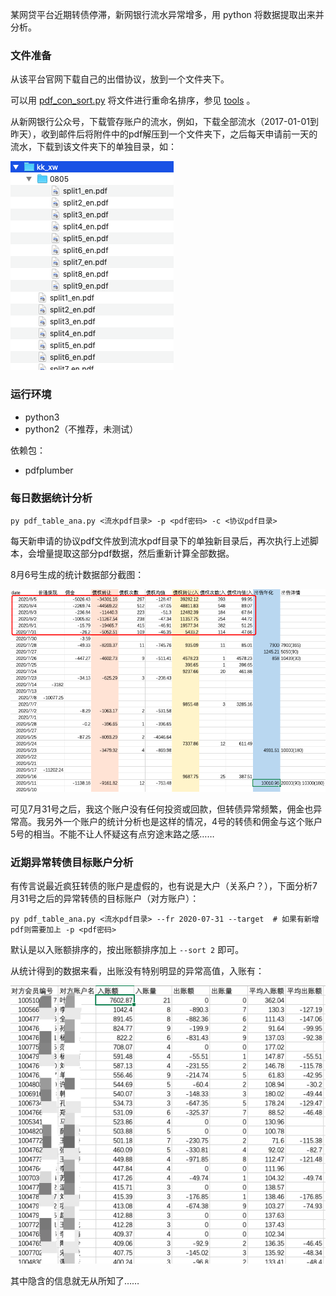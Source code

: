 
某网贷平台近期转债停滞，新网银行流水异常增多，用 python 将数据提取出来并分析。

### 文件准备

从该平台官网下载自己的出借协议，放到一个文件夹下。

可以用 [pdf_con_sort.py](./tools/pdf_con_sort.py) 将文件进行重命名排序，参见 [tools](./tools) 。

从新网银行公众号，下载管存账户的流水，例如，下载全部流水（2017-01-01到昨天），收到邮件后将附件中的pdf解压到一个文件夹下，之后每天申请前一天的流水，下载到该文件夹下的单独目录，如：

<img src="./img/cashflow.png?raw=true"/>


### 运行环境

- python3
- python2（不推荐，未测试）

依赖包：

- pdfplumber

### 每日数据统计分析

	py pdf_table_ana.py <流水pdf目录> -p <pdf密码> -c <协议pdf目录>

每天新申请的协议pdf文件放到流水pdf目录下的单独新目录后，再次执行上述脚本，会增量提取这部分pdf数据，然后重新计算全部数据。

8月6号生成的统计数据部分截图：

<img src="./img/daily_flow.png?raw=true"/>

可见7月31号之后，我这个账户没有任何投资或回款，但转债异常频繁，佣金也异常高。我另外一个账户的统计分析也是这样的情况，4号的转债和佣金与这个账户5号的相当。不能不让人怀疑这有点穷途末路之感……

### 近期异常转债目标账户分析

有传言说最近疯狂转债的账户是虚假的，也有说是大户（关系户？），下面分析7月31号之后的异常转债的目标账户（对方账户）：

	py pdf_table_ana.py <流水pdf目录> --fr 2020-07-31 --target  # 如果有新增pdf则需要加上 -p <pdf密码>

默认是以入账额排序的，按出账额排序加上 `--sort 2` 即可。

从统计得到的数据来看，出账没有特别明显的异常高值，入账有：

<img src="./img/target_mnt.png?raw=true"/>

其中隐含的信息就无从所知了……


